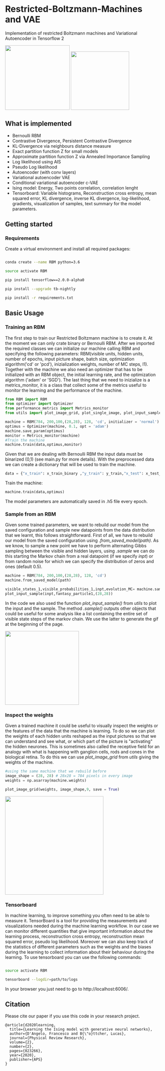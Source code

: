 # Restricted-Boltzmann-Machines and VAE
Implementation of restricted Boltzmann machines and Variational Autoencoder in Tensorflow 2

<img src="/pictures/sampling_speed.gif" width="210" height="210"/>  <img src="/pictures/rbm2.png" height="190"/>

## What is implemented 
- Bernoulli RBM 
- Contrastive Divergence, Persistent Contrastive Divergence 
- KL-Divergence via neighbours distance measure 
- Exact partition function Z for small models 
- Approximate partition function  Z via Annealed Importance Sampling 
- Log likelihood using AIS 
- Pseudo Log likelihood 
- Autoencoder (with conv layers)
- Variational autoencoder VAE 
- Conditional variational autoencoder c-VAE
- Ising model: Energy, Two points correlation, correlation lenght
- Tensorboard: Variable histograms, Reconstruction cross entropy, mean squared error, KL divergence, inverse KL divergence, log-likelihood, gradients, 
visualization of samples, text summary for the model parameters.



## Getting started


### Requirements
Create a virtual environment and install all required packages:

``` bash

conda create --name RBM python=3.6

source activate RBM

pip install tensorflow==2.0.0-alpha0 

pip install --upgrade tb-nightly

pip install -r requirements.txt
``` 
## Basic Usage 
### Training an RBM
The first step to train our Restricted Boltzmann machine is to create it. At the moment we can only crate binary or Bernoulli RBM. After we imported the required classes we can initialize our machine calling RBM and specifying the following parameters: RBM(visible units, hidden units, number of epochs, input picture shape, batch size, optimization algorithm('cd' or 'pcd'), inizialization weights, number of MC steps, l1).
Together with the machine we also need an optimizer that has to be initialized with an RBM object, the initial learning rate, and the optimization algorithm ('adam' or 'SGD'). The last thing that we need to inizialize is a metrics_monitor, it is a class that collect some of the metrics useful to monitor the learning and the performance of the machine. 
``` python
from RBM import RBM
from optimizer import Optimizer
from performance_metrics import Metrics_monitor
from utils import plot_image_grid, plot_single_image, plot_input_sample

machine = RBM(784, 200,100,(28,28), 128, 'cd', initializer = 'normal')
optimus = Optimizer(machine, 0.1, opt = 'adam')
machine.save_param(optimus)
monitor = Metrics_monitor(machine)
#Train the machine
machine.train(data,optimus,monitor)
``` 
Given that we are dealing with Bernoulli RBM the input data must be binarized (0,1) (see main.py for more details). 
With the preprocessed data we can create a dictionary that will be used to train the machine. 
``` python
data = {"x_train": x_train_binary ,"y_train": y_train,"x_test": x_test_binary,"y_test": y_test}
``` 
Train the machine:
``` python
machine.train(data,optimus)
``` 
The model parameters are automatically saved in .h5 file every epoch. 
### Sample from an RBM 
Given some trained parameters, we want to rebuild our model from the saved configuration and sample new datapoints from the data distribution that we learnt, this follows straightforward. First of all, we have to rebuild our model from the saved configuration using *.from_saved_model(path)*. 
As we know, to sample a new point we have to perform alternating Gibbs sampling between the visible and hidden layers, using *.sample* we can do this 
starting the Markov chain from a real datapoint (if we specify *inpt*) or from random noise for which we can specify the distribution  of zeros and ones (default 0.5). 
``` python
machine = RBM(784, 200,100,(28,28), 128, 'cd')
machine.from_saved_model(path)

visible_states_1,visible_probabilities_1,inpt,evolution_MC= machine.sample(n_step_MC=5000)
plot_input_sample(inpt,fantasy_particle1,(28,28))
``` 
In the code we also used the function  *plot_input_sample()* from *utils* to plot the input and the sample. The method *.sample()* outputs other objects that could be useful for some analysis like a list containing the entire set of visible state steps of the markov chain.
We use the latter to generate the gif at the beginning of the page. 

<img src="/pictures/sample.png" height="240"/> 

### Inspect the weights 
Given a trained machine it could be useful to visually inspect the weights or the features of the data that the machine is learning. To do so we can plot 
the weights of each hidden units reshaped as the input pictures so that we can understand and see what, or which part of the picture is "activating" the hidden neurones. This
is sometimes also called the receptive field for an analogy with what is happening with ganglion cells, rods and cones in the biological retina. 
To do this we can use *plot_image_grid* from *utils* giving the weights of the machine. 

``` python
#using the same machine that we rebuild before
image_shape = (28, 28) # 28x28 = 784 pixels in every image
weights = np.asarray(machine.weights) 

plot_image_grid(weights, image_shape,9, save = True)


``` 

<img src="/pictures/weights.png" height="320"/>

### Tensorboard 
In machine learning, to improve something you often need to be able to measure it.
TensorBoard is a tool for providing the measurements and visualizations needed during 
the machine learning workflow. In our case we can monitor different quantities that give important 
information about the learning process, reconstruction cross entropy, reconstruction mean squared error,
pseudo log likelihood. Moreover we can also keep track of the statistics of different parameters such as 
the weights and the biases during the learning to collect information about their behaviour during the learning. 
To use tensorboard you can use the following commands: 

``` bash

source activate RBM

tensorboard --logdir=path/to/logs
``` 
In your browser you just need to go to http://localhost:6006/. 
## Citation
Please cite our paper if you use this code in your research project.

```
@article{d2020learning,
  title={Learning the Ising model with generative neural networks},
  author={D'Angelo, Francesco and B{\"o}ttcher, Lucas},
  journal={Physical Review Research},
  volume={2},
  number={2},
  pages={023266},
  year={2020},
  publisher={APS}
}
```

